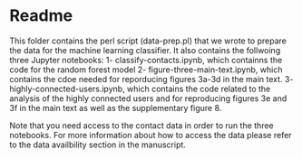 # Readme

This folder contains the perl script (data-prep.pl) that we wrote to prepare the data for the machine learning classifier. 
It also contains the follwoing three Jupyter notebooks:
1- classify-contacts.ipynb, which containns the code for the random forest model 
2- figure-three-main-text.ipynb, which contains the cdoe needed for reporducing figures 3a-3d in the main text.
3- highly-connected-users.ipynb, which contains the code related to the analysis of the highly connected users and for reproducing figures 3e and 3f in the main text as well as the supplementary figure 8.  

Note that you need access to the contact data in order to run the three notebooks. For more information about how to access the data please refer to the data availbility section in the manuscript.   
